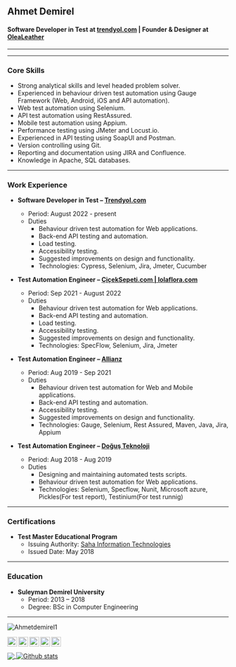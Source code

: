 ## Ahmet Demirel
#### Software Developer in Test at [trendyol.com](https://www.trendyol.com/) | Founder & Designer at [OleaLeather](https://www.instagram.com/olealeather/)

------------
 

------------

### Core Skills
* Strong analytical skills and level headed problem solver.
* Experienced in behaviour driven test automation using Gauge Framework (Web, Android, iOS and API automation).
* Web test automation using Selenium.
* API test automation using RestAssured.
* Mobile test automation using Appium.
* Performance testing using JMeter and Locust.io.
* Experienced in API testing using SoapUI and Postman.
* Version controlling using Git.
* Reporting and documentation using JIRA and Confluence.
* Knowledge in Apache, SQL databases.

------------
### Work Experience
* **Software Developer in Test – [Trendyol.com](https://www.trendyol.com/)**
  * Period: August 2022 - present
  * Duties
    * Behaviour driven test automation for Web applications.
    * Back-end API testing and automation.
    * Load testing.
    * Accessibility testing.
    * Suggested improvements on design and functionality.
    * Technologies: Cypress, Selenium, Jira, Jmeter, Cucumber
   
      
* **Test Automation Engineer – [ÇiçekSepeti.com | lolaflora.com](https://www.ciceksepeti.com/)**
  * Period: Sep 2021 - August 2022
  * Duties
    * Behaviour driven test automation for Web applications.
    * Back-end API testing and automation.
    * Load testing.
    * Accessibility testing.
    * Suggested improvements on design and functionality.
    * Technologies: SpecFlow, Selenium, Jira, Jmeter


* **Test Automation Engineer – [Allianz](https://www.allianz.com.tr/tr_TR.html#!/view1)**
  * Period: Aug 2019 - Sep 2021
  * Duties
    * Behaviour driven test automation for Web and Mobile applications.
    * Back-end API testing and automation.
    * Accessibility testing.
    * Suggested improvements on design and functionality.
    * Technologies: Gauge, Selenium, Rest Assured, Maven, Java, Jira, Appium
    
    
* **Test Automation Engineer – [Doğuş Teknoloji](https://www.d-teknoloji.com.tr/)**
  * Period: Aug 2018 - Aug 2019
  * Duties
    * Designing and maintaining automated tests scripts.
    * Behaviour driven test automation for Web applications.
    * Technologies: Selenium, Specflow, Nunit, Microsoft azure, Pickles(For test report), Testinium(For test runnig)
      

------------


### Certifications
 * **Test Master Educational Program**
   * Issuing Authority: [Saha Information Technologies](https://sahabt.com/en/)
   * Issued Date: May 2018
   

------------

### Education
 * **Suleyman Demirel University**
   * Period: 2013 – 2018
   * Degree: BSc in Computer Engineering
      
 ----------

<p align="left"> <img src="https://komarev.com/ghpvc/?username=Ahmetdemirel1&label=Views&color=blue&style=plastic" alt="Ahmetdemirel1" /> </p>

<a href="https://twitter.com/Ahmtdmrl">
  <img align="left" alt="Ahmet's Twitter" width="22px" src="https://cdn.jsdelivr.net/npm/simple-icons@v3/icons/twitter.svg" />
</a>
<a href="https://www.linkedin.com/in/ahmet-demirel">
  <img align="left" alt="Ahmet's Linkdein" width="22px" src="https://cdn.jsdelivr.net/npm/simple-icons@v3/icons/linkedin.svg" />
</a>
<a href="https://www.instagram.com/ahmetdemirel1">
  <img align="left" alt="Ahmet's Instagram" width="22px" src="https://cdn.jsdelivr.net/npm/simple-icons@v3/icons/instagram.svg" />
</a>
<a href="https://github.com/Ahmetdemirel1">
  <img align="left" alt="Ahmet's Github" width="22px" src="https://cdn.jsdelivr.net/npm/simple-icons@v3/icons/github.svg" />
</a>
<a href="https://www.instagram.com/olealeather/">
  <img align="left" alt="OleaLeather's Instagram" width="22px" src="https://cdn.jsdelivr.net/npm/simple-icons@v3/icons/instagram.svg" />
</a>

<br/>
<br/>
<a href="https://github.com/Ahmetdemirel1">
  <img align="center" src="https://github-readme-stats.vercel.app/api/top-langs/?username=Ahmetdemirel1&theme=light&hide_langs_below=1" />
</a>
<a href="https://github.com/Ahmetdemirel1">
 <img align="center" src="https://github-readme-stats.vercel.app/api?username=Ahmetdemirel1&show_icons=true&theme=light&line_height=27" alt="Github stats"/>
</a>


